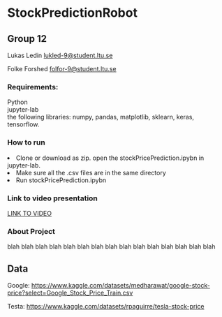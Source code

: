 # StockPredictionRobot

## Group 12
Lukas Ledin lukled-9@student.ltu.se

Folke Forshed folfor-9@student.ltu.se

<h3> Requirements: </h3>
Python<br>
jupyter-lab<br>
the following libraries: numpy, pandas, matplotlib, sklearn, keras, tensorflow.

<h3> How to run </h3>

<li>Clone or download as zip. open the stockPricePrediction.ipybn in jupyter-lab.</li>
<li>Make sure all the .csv files are in the same directory</li>
<li>Run stockPricePrediction.ipybn</li>

<h3> Link to video presentation </h3>
<a href="www.youtube.com"> LINK TO VIDEO </a>

<h3>About Project</h3>
<p>blah blah blah blah blah blah blah blah blah blah blah blah blah blah blah</p>

## Data
Google: https://www.kaggle.com/datasets/medharawat/google-stock-price?select=Google_Stock_Price_Train.csv

Testa: https://www.kaggle.com/datasets/rpaguirre/tesla-stock-price
